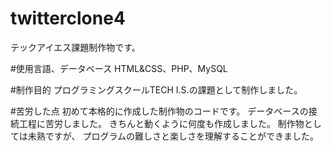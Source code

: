 # twitterclone4
テックアイエス課題制作物です。

#使用言語、データベース
HTML&CSS、PHP、MySQL

#制作目的
プログラミングスクールTECH I.S.の課題として制作しました。

#苦労した点
初めて本格的に作成した制作物のコードです。
データベースの接続工程に苦労しました。
きちんと動くように何度も作成しました。
制作物としては未熟ですが、
プログラムの難しさと楽しさを理解することができました。

